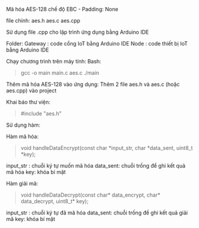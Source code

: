 Mã hóa AES-128 chế độ EBC - Padding: None

file chính: 
aes.h
aes.c
aes.cpp 

Sử dụng file .cpp cho lập trình ứng dụng bằng Arduino IDE

Folder:
Gateway : code cổng IoT bằng Arduino IDE
Node : code thiết bị IoT bằng Arduino IDE

Chạy chương trình trên máy tính:
Bash:
> gcc -o main main.c aes.c
>./main

Thêm mã hóa AES-128 vào ứng dụng:
Thêm 2 file aes.h và aes.c (hoặc aes.cpp) vào project

Khai báo thư viện:
 
> #include "aes.h"

Sử dụng hàm:

Hàm mã hóa:

> void handleDataEncrypt(const char *input_str, char *data_sent, uint8_t *key);

input_str : chuỗi ký tự muốn mã hóa
data_sent: chuỗi trống để ghi kết quả mã hóa
key: khóa bí mật

Hàm giải mã:

> void handleDataDecrypt(const char* data_encrypt, char* data_decrypt, uint8_t* key);

input_str : chuỗi ký tự đã mã hóa
data_sent: chuỗi trống để ghi kết quả giải mã
key: khóa bí mật
